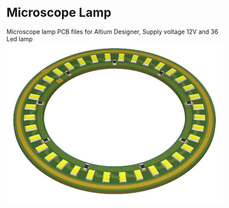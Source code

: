# Microscope Lamp
Microscope lamp PCB files for Altium Designer,
Supply voltage 12V and 36 Led lamp
![alt text](https://github.com/caliskanali/microscope_lamp/blob/master/microscope_LED_TOP.JPG)
